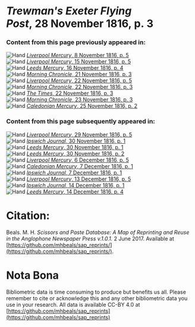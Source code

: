 # *Trewman's Exeter Flying Post*, 28 November 1816, p. 3  
  
### Content from this page previously appeared in:  
![Hand](http://scissorsandpaste.net/wp-content/uploads/2017/06/smallhandpointer.png) [*Liverpool Mercury*, 8 November 1816, p. 5](https://mhbeals.github.io/sap_html/Liverpool-Mercury/Liverpool-Mercury-8-November-1816-p-5)  
![Hand](http://scissorsandpaste.net/wp-content/uploads/2017/06/smallhandpointer.png) [*Liverpool Mercury*, 15 November 1816, p. 5](https://mhbeals.github.io/sap_html/Liverpool-Mercury/Liverpool-Mercury-15-November-1816-p-5)  
![Hand](http://scissorsandpaste.net/wp-content/uploads/2017/06/smallhandpointer.png) [*Leeds Mercury*, 16 November 1816, p. 4](https://mhbeals.github.io/sap_html/Leeds-Mercury/Leeds-Mercury-16-November-1816-p-4)  
![Hand](http://scissorsandpaste.net/wp-content/uploads/2017/06/smallhandpointer.png) [*Morning Chronicle*, 21 November 1816, p. 3](https://mhbeals.github.io/sap_html/Morning-Chronicle/Morning-Chronicle-21-November-1816-p-3)  
![Hand](http://scissorsandpaste.net/wp-content/uploads/2017/06/smallhandpointer.png) [*Liverpool Mercury*, 22 November 1816, p. 5](https://mhbeals.github.io/sap_html/Liverpool-Mercury/Liverpool-Mercury-22-November-1816-p-5)  
![Hand](http://scissorsandpaste.net/wp-content/uploads/2017/06/smallhandpointer.png) [*Morning Chronicle*, 22 November 1816, p. 3](https://mhbeals.github.io/sap_html/Morning-Chronicle/Morning-Chronicle-22-November-1816-p-3)  
![Hand](http://scissorsandpaste.net/wp-content/uploads/2017/06/smallhandpointer.png) [*The Times*, 22 November 1816, p. 3](https://mhbeals.github.io/sap_html/The-Times/The-Times-22-November-1816-p-3)  
![Hand](http://scissorsandpaste.net/wp-content/uploads/2017/06/smallhandpointer.png) [*Morning Chronicle*, 23 November 1816, p. 3](https://mhbeals.github.io/sap_html/Morning-Chronicle/Morning-Chronicle-23-November-1816-p-3)  
![Hand](http://scissorsandpaste.net/wp-content/uploads/2017/06/smallhandpointer.png) [*Caledonian Mercury*, 25 November 1816, p. 2](https://mhbeals.github.io/sap_html/Caledonian-Mercury/Caledonian-Mercury-25-November-1816-p-2)  
  
### Content from this page subsequently appeared in:  
![Hand](http://scissorsandpaste.net/wp-content/uploads/2017/06/smallhandpointer.png) [*Liverpool Mercury*, 29 November 1816, p. 5](https://mhbeals.github.io/sap_html/Liverpool-Mercury/Liverpool-Mercury-29-November-1816-p-5)  
![Hand](http://scissorsandpaste.net/wp-content/uploads/2017/06/smallhandpointer.png) [*Ipswich Journal*, 30 November 1816, p. 1](https://mhbeals.github.io/sap_html/Ipswich-Journal/Ipswich-Journal-30-November-1816-p-1)  
![Hand](http://scissorsandpaste.net/wp-content/uploads/2017/06/smallhandpointer.png) [*Leeds Mercury*, 30 November 1816, p. 1](https://mhbeals.github.io/sap_html/Leeds-Mercury/Leeds-Mercury-30-November-1816-p-1)  
![Hand](http://scissorsandpaste.net/wp-content/uploads/2017/06/smallhandpointer.png) [*Leeds Mercury*, 30 November 1816, p. 2](https://mhbeals.github.io/sap_html/Leeds-Mercury/Leeds-Mercury-30-November-1816-p-2)  
![Hand](http://scissorsandpaste.net/wp-content/uploads/2017/06/smallhandpointer.png) [*Liverpool Mercury*, 6 December 1816, p. 5](https://mhbeals.github.io/sap_html/Liverpool-Mercury/Liverpool-Mercury-6-December-1816-p-5)  
![Hand](http://scissorsandpaste.net/wp-content/uploads/2017/06/smallhandpointer.png) [*Caledonian Mercury*, 7 December 1816, p. 1](https://mhbeals.github.io/sap_html/Caledonian-Mercury/Caledonian-Mercury-7-December-1816-p-1)  
![Hand](http://scissorsandpaste.net/wp-content/uploads/2017/06/smallhandpointer.png) [*Ipswich Journal*, 7 December 1816, p. 1](https://mhbeals.github.io/sap_html/Ipswich-Journal/Ipswich-Journal-7-December-1816-p-1)  
![Hand](http://scissorsandpaste.net/wp-content/uploads/2017/06/smallhandpointer.png) [*Liverpool Mercury*, 13 December 1816, p. 5](https://mhbeals.github.io/sap_html/Liverpool-Mercury/Liverpool-Mercury-13-December-1816-p-5)  
![Hand](http://scissorsandpaste.net/wp-content/uploads/2017/06/smallhandpointer.png) [*Ipswich Journal*, 14 December 1816, p. 1](https://mhbeals.github.io/sap_html/Ipswich-Journal/Ipswich-Journal-14-December-1816-p-1)  
![Hand](http://scissorsandpaste.net/wp-content/uploads/2017/06/smallhandpointer.png) [*Leeds Mercury*, 14 December 1816, p. 4](https://mhbeals.github.io/sap_html/Leeds-Mercury/Leeds-Mercury-14-December-1816-p-4)  


# Citation: 

Beals. M. H. *Scissors and Paste Database: A Map of Reprinting and Reuse in the Anglophone Newspaper Press v.1.0.1.* 2 June 2017. Available at [https://github.com/mhbeals/sap_reprints/](https://github.com/mhbeals/sap_reprints/). 

# Nota Bona

Bibliometric data is time consuming to produce but benefits us all. Please remember to cite or acknowledge this and any other bibliometric data you use in your research. All data is available CC-BY 4.0 at [https://github.com/mhbeals/sap_reprints](https://github.com/mhbeals/sap_reprints)